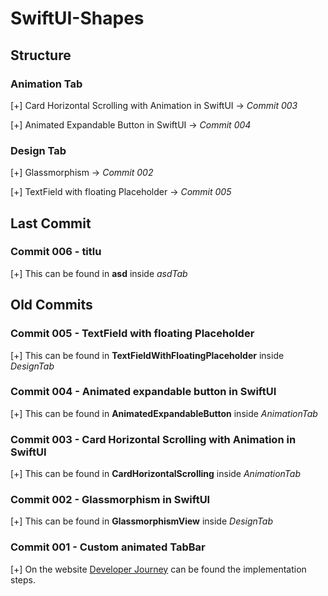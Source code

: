 # SwiftUI-Shapes

## Structure

### Animation Tab

[+] Card Horizontal Scrolling with Animation in SwiftUI -> _Commit 003_ <br />

[+] Animated Expandable Button in SwiftUI -> _Commit 004_ <br />

### Design Tab

[+] Glassmorphism -> _Commit 002_ <br />

[+] TextField with floating Placeholder -> _Commit 005_ <br />

## Last Commit

### Commit 006 - titlu

[+] This can be found in **asd** inside _asdTab_

## Old Commits

### Commit 005 - TextField with floating Placeholder

[+] This can be found in **TextFieldWithFloatingPlaceholder** inside _DesignTab_

### Commit 004 - Animated expandable button in SwiftUI

[+] This can be found in **AnimatedExpandableButton** inside _AnimationTab_

### Commit 003 - Card Horizontal Scrolling with Animation in SwiftUI

[+] This can be found in **CardHorizontalScrolling** inside _AnimationTab_

### Commit 002 - Glassmorphism in SwiftUI

[+] This can be found in **GlassmorphismView** inside _DesignTab_

### Commit 001 - Custom animated TabBar

[+] On the website [Developer Journey](https://developerjourney.it/custom-animated-tabbar-in-swiftui/) can be found the implementation steps. <br />
